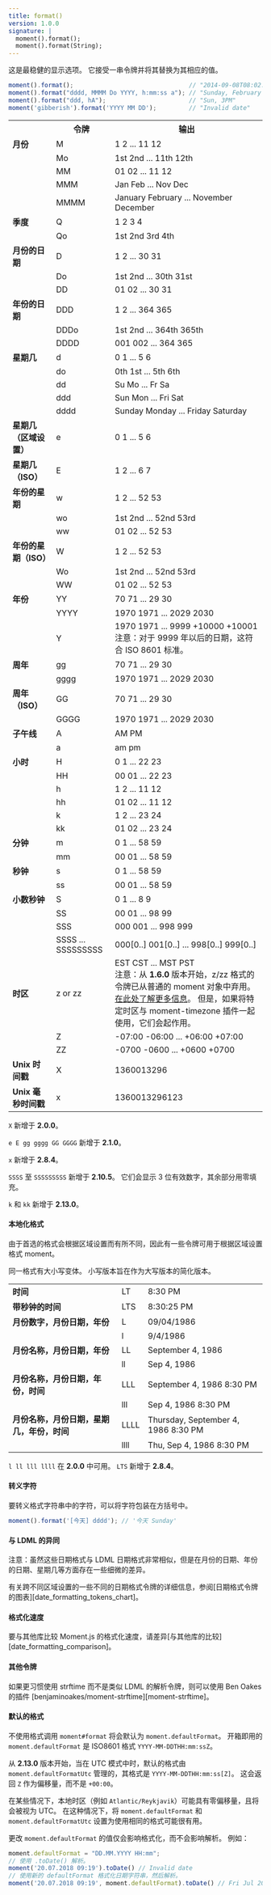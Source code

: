```yaml
---
title: format()
version: 1.0.0
signature: |
  moment().format();
  moment().format(String);
---
```


这是最稳健的显示选项。
它接受一串令牌并将其替换为其相应的值。

```javascript
moment().format();                                // "2014-09-08T08:02:17-05:00" (ISO 8601，无小数秒钟)
moment().format("dddd, MMMM Do YYYY, h:mm:ss a"); // "Sunday, February 14th 2010, 3:25:50 pm"
moment().format("ddd, hA");                       // "Sun, 3PM"
moment('gibberish').format('YYYY MM DD');         // "Invalid date"
```

<table class="table table-striped table-bordered">
  <tbody>
    <tr>
      <th></th>
      <th>令牌</th>
      <th>输出</th>
    </tr>
    <tr>
      <td><b>月份</b></td>
      <td>M</td>
      <td>1 2 ... 11 12</td>
    </tr>
    <tr>
      <td></td>
      <td>Mo</td>
      <td>1st 2nd ... 11th 12th</td>
    </tr>
    <tr>
      <td></td>
      <td>MM</td>
      <td>01 02 ... 11 12</td>
    </tr>
    <tr>
      <td></td>
      <td>MMM</td>
      <td>Jan Feb ... Nov Dec</td>
    </tr>
    <tr>
      <td></td>
      <td>MMMM</td>
      <td>January February ... November December</td>
    </tr>
    <tr>
      <td><b>季度</b></td>
      <td>Q</td>
      <td>1 2 3 4</td>
    </tr>
    <tr>
      <td></td>
      <td>Qo</td>
      <td>1st 2nd 3rd 4th</td>
    </tr>
    <tr>
      <td><b>月份的日期</b></td>
      <td>D</td>
      <td>1 2 ... 30 31</td>
    </tr>
    <tr>
      <td></td>
      <td>Do</td>
      <td>1st 2nd ... 30th 31st</td>
    </tr>
    <tr>
      <td></td>
      <td>DD</td>
      <td>01 02 ... 30 31</td>
    </tr>
    <tr>
      <td><b>年份的日期</b></td>
      <td>DDD</td>
      <td>1 2 ... 364 365</td>
    </tr>
    <tr>
      <td></td>
      <td>DDDo</td>
      <td>1st 2nd ... 364th 365th</td>
    </tr>
    <tr>
      <td></td>
      <td>DDDD</td>
      <td>001 002 ... 364 365</td>
    </tr>
    <tr>
      <td><b>星期几</b></td>
      <td>d</td>
      <td>0 1 ... 5 6</td>
    </tr>
    <tr>
      <td></td>
      <td>do</td>
      <td>0th 1st ... 5th 6th</td>
    </tr>
    <tr>
      <td></td>
      <td>dd</td>
      <td>Su Mo ... Fr Sa</td>
    </tr>
    <tr>
      <td></td>
      <td>ddd</td>
      <td>Sun Mon ... Fri Sat</td>
    </tr>
    <tr>
      <td></td>
      <td>dddd</td>
      <td>Sunday Monday ... Friday Saturday</td>
    </tr>
    <tr>
      <td><b>星期几（区域设置）</b></td>
      <td>e</td>
      <td>0 1 ... 5 6</td>
    </tr>
    <tr>
      <td><b>星期几（ISO）</b></td>
      <td>E</td>
      <td>1 2 ... 6 7</td>
    </tr>
    <tr>
      <td><b>年份的星期</b></td>
      <td>w</td>
      <td>1 2 ... 52 53</td>
    </tr>
    <tr>
      <td></td>
      <td>wo</td>
      <td>1st 2nd ... 52nd 53rd</td>
    </tr>
    <tr>
      <td></td>
      <td>ww</td>
      <td>01 02 ... 52 53</td>
    </tr>
    <tr>
      <td><b>年份的星期（ISO）</b></td>
      <td>W</td>
      <td>1 2 ... 52 53</td>
    </tr>
    <tr>
      <td></td>
      <td>Wo</td>
      <td>1st 2nd ... 52nd 53rd</td>
    </tr>
    <tr>
      <td></td>
      <td>WW</td>
      <td>01 02 ... 52 53</td>
    </tr>
    <tr>
      <td><b>年份</b></td>
      <td>YY</td>
      <td>70 71 ... 29 30</td>
    </tr>
    <tr>
      <td></td>
      <td>YYYY</td>
      <td>1970 1971 ... 2029 2030</td>
    </tr>
      <tr>
      <td></td>
      <td>Y</td>
      <td>1970 1971 ... 9999 +10000 +10001
        <br />
	注意：对于 9999 年以后的日期，这符合 ISO 8601 标准。
      </td>
    </tr>
    <tr>
      <td><b>周年</b></td>
      <td>gg</td>
      <td>70 71 ... 29 30</td>
    </tr>
    <tr>
      <td></td>
      <td>gggg</td>
      <td>1970 1971 ... 2029 2030</td>
    </tr>
    <tr>
      <td><b>周年（ISO）</b></td>
      <td>GG</td>
      <td>70 71 ... 29 30</td>
    </tr>
    <tr>
      <td></td>
      <td>GGGG</td>
      <td>1970 1971 ... 2029 2030</td>
    </tr>
    <tr>
      <td><b>子午线</b></td>
      <td>A</td>
      <td>AM PM</td>
    </tr>
    <tr>
      <td></td>
      <td>a</td>
      <td>am pm</td>
    </tr>
    <tr>
      <td><b>小时</b></td>
      <td>H</td>
      <td>0 1 ... 22 23</td>
    </tr>
    <tr>
      <td></td>
      <td>HH</td>
      <td>00 01 ... 22 23</td>
    </tr>
    <tr>
      <td></td>
      <td>h</td>
      <td>1 2 ... 11 12</td>
    </tr>
    <tr>
      <td></td>
      <td>hh</td>
      <td>01 02 ... 11 12</td>
    </tr>
    <tr>
      <td></td>
      <td>k</td>
      <td>1 2 ... 23 24</td>
    </tr>
    <tr>
      <td></td>
      <td>kk</td>
      <td>01 02 ... 23 24</td>
    </tr>
    <tr>
      <td><b>分钟</b></td>
      <td>m</td>
      <td>0 1 ... 58 59</td>
    </tr>
    <tr>
      <td></td>
      <td>mm</td>
      <td>00 01 ... 58 59</td>
    </tr>
    <tr>
      <td><b>秒钟</b></td>
      <td>s</td>
      <td>0 1 ... 58 59</td>
    </tr>
    <tr>
      <td></td>
      <td>ss</td>
      <td>00 01 ... 58 59</td>
    </tr>
    <tr>
      <td><b>小数秒钟</b></td>
      <td>S</td>
      <td>0 1 ... 8 9</td>
    </tr>
    <tr>
      <td></td>
      <td>SS</td>
      <td>00 01 ... 98 99</td>
    </tr>
    <tr>
      <td></td>
      <td>SSS</td>
      <td>000 001 ... 998 999</td>
    </tr>
    <tr>
      <td></td>
      <td>SSSS ... SSSSSSSSS</td>
      <td>000[0..] 001[0..] ... 998[0..] 999[0..]</td>
    </tr>
    <tr>
      <td><b>时区</b></td>
      <td>z or zz</td>
      <td>
        EST CST ... MST PST
        <br/>
	注意：从 <b>1.6.0</b> 版本开始，z/zz 格式的令牌已从普通的 moment 对象中弃用。
	<a href="https://github.com/moment/moment/issues/162">在此处了解更多信息</a>。
	但是，如果将特定时区与 moment-timezone 插件一起使用，它们会起作用。
      </td>
    </tr>
    <tr>
      <td></td>
      <td>Z</td>
      <td>-07:00 -06:00 ... +06:00 +07:00</td>
    </tr>
    <tr>
      <td></td>
      <td>ZZ</td>
      <td>
        -0700 -0600 ... +0600 +0700
      </td>
    </tr>
    <tr>
      <td><b>Unix 时间戳</b></td>
      <td>X</td>
      <td>1360013296</td>
    </tr>
    <tr>
      <td><b>Unix 毫秒时间戳</b></td>
      <td>x</td>
      <td>1360013296123</td>
    </tr>
  </tbody>
</table>

`X` 新增于 **2.0.0**。

`e E gg gggg GG GGGG` 新增于 **2.1.0**。

`x` 新增于 **2.8.4**。

`SSSS` 至 `SSSSSSSSS` 新增于 **2.10.5**。
它们会显示 3 位有效数字，其余部分用零填充。

`k` 和 `kk` 新增于 **2.13.0**。

#### 本地化格式

由于首选的格式会根据区域设置而有所不同，因此有一些令牌可用于根据区域设置格式 moment。

同一格式有大小写变体。
小写版本旨在作为大写版本的简化版本。

<table class="table table-striped table-bordered">
  <tbody>
    <tr>
      <td><b>时间</b></td>
      <td>LT</td>
      <td>8:30 PM</td>
    </tr>
    <tr>
      <td><b>带秒钟的时间</b></td>
      <td>LTS</td>
      <td>8:30:25 PM</td>
    </tr>
    <tr>
      <td><b>月份数字，月份日期，年份</b></td>
      <td>L</td>
      <td>09/04/1986</td>
    </tr>
    <tr>
      <td></td>
      <td>l</td>
      <td>9/4/1986</td>
    </tr>
    <tr>
      <td><b>月份名称，月份日期，年份</b></td>
      <td>LL</td>
      <td>September 4, 1986</td>
    </tr>
    <tr>
      <td></td>
      <td>ll</td>
      <td>Sep 4, 1986</td>
    </tr>
    <tr>
      <td><b>月份名称，月份日期，年份，时间</b></td>
      <td>LLL</td>
      <td>September 4, 1986 8:30 PM</td>
    </tr>
    <tr>
      <td></td>
      <td>lll</td>
      <td>Sep 4, 1986 8:30 PM</td>
    </tr>
    <tr>
      <td><b>月份名称，月份日期，星期几，年份，时间</b></td>
      <td>LLLL</td>
      <td>Thursday, September 4, 1986 8:30 PM</td>
    </tr>
    <tr>
      <td></td>
      <td>llll</td>
      <td>Thu, Sep 4, 1986 8:30 PM</td>
    </tr>
  </tbody>
</table>

`l ll lll llll` 在 **2.0.0** 中可用。
`LTS` 新增于 **2.8.4**。

#### 转义字符

要转义格式字符串中的字符，可以将字符包装在方括号中。

```javascript
moment().format('[今天] dddd'); // '今天 Sunday'
```

#### 与 LDML 的异同

注意：虽然这些日期格式与 LDML 日期格式非常相似，但是在月份的日期、年份的日期、星期几等方面存在一些细微的差异。

有关跨不同区域设置的一些不同的日期格式令牌的详细信息，参阅[日期格式令牌的图表][date_formatting_tokens_chart]。

#### 格式化速度

要与其他库比较 Moment.js 的格式化速度，请差异[与其他库的比较][date_formatting_comparison]。


#### 其他令牌

如果更习惯使用 strftime 而不是类似 LDML 的解析令牌，则可以使用 Ben Oakes 的插件 [benjaminoakes/moment-strftime][moment-strftime]。

#### 默认的格式

不使用格式调用 `moment#format` 将会默认为 `moment.defaultFormat`。
开箱即用的 `moment.defaultFormat` 是 ISO8601 格式 `YYYY-MM-DDTHH:mm:ssZ`。

从 **2.13.0** 版本开始，当在 UTC 模式中时，默认的格式由 `moment.defaultFormatUtc` 管理的，其格式是 `YYYY-MM-DDTHH:mm:ss[Z]`。
这会返回 ``Z`` 作为偏移量，而不是 ``+00:00``。

在某些情况下，本地时区（例如 `Atlantic/Reykjavik`）可能具有零偏移量，且将会被视为 UTC。
在这种情况下，将 `moment.defaultFormat` 和 `moment.defaultFormatUtc` 设置为使用相同的格式可能很有用。

更改 `moment.defaultFormat` 的值仅会影响格式化，而不会影响解析。
例如：

```javascript
moment.defaultFormat = "DD.MM.YYYY HH:mm";
// 使用 .toDate() 解析。
moment('20.07.2018 09:19').toDate() // Invalid date
// 使用新的 defaultFormat 格式化日期字符串，然后解析。
moment('20.07.2018 09:19', moment.defaultFormat).toDate() // Fri Jul 20 2018 09:19:00 GMT+0300
```
